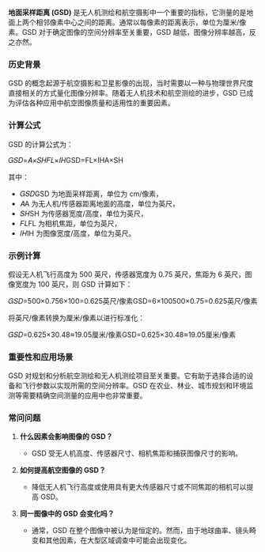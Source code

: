 **地面采样距离 (GSD)** 是无人机测绘和航空摄影中一个重要的指标，它测量的是地面上两个相邻像素中心之间的距离。通常以每像素的距离表示，单位为厘米/像素。GSD 对于确定图像的空间分辨率至关重要，GSD 越低，图像分辨率越高，反之亦然。

### 历史背景

GSD 的概念起源于航空摄影和卫星影像的出现，当时需要以一种与物理世界尺度直接相关的方式量化图像分辨率。随着无人机技术和航空测绘的进步，GSD 已成为评估各种应用中航空图像质量和适用性的重要因素。

### 计算公式

GSD 的计算公式为：

𝐺𝑆𝐷=𝐴×𝑆𝐻𝐹𝐿×𝐼𝐻GSD=FL×IHA×SH​

其中：

- 𝐺𝑆𝐷GSD 为地面采样距离，单位为 cm/像素，
- 𝐴A 为无人机/传感器距离地面的高度，单位为英尺，
- 𝑆𝐻SH 为传感器宽度/高度，单位为英尺，
- 𝐹𝐿FL 为相机焦距，单位为英尺，
- 𝐼𝐻IH 为图像宽度/高度，单位为英尺。

### 示例计算

假设无人机飞行高度为 500 英尺，传感器宽度为 0.75 英尺，焦距为 6 英尺，图像宽度为 100 英尺，则 GSD 计算如下：

𝐺𝑆𝐷=500×0.756×100=0.625英尺/像素GSD=6×100500×0.75​=0.625英尺/像素

将英尺/像素转换为厘米/像素以进行标准化：

𝐺𝑆𝐷=0.625×30.48≈19.05厘米/像素GSD=0.625×30.48≈19.05厘米/像素

### 重要性和应用场景

GSD 对规划和分析航空测绘和无人机测绘项目至关重要。它有助于选择合适的设备和飞行参数以实现所需的空间分辨率。GSD 在农业、林业、城市规划和环境监测等需要精确空间测量的应用中也非常重要。

### 常问问题

1. **什么因素会影响图像的 GSD？**
    
    - GSD 受无人机高度、传感器尺寸、相机焦距和捕获图像尺寸的影响。
2. **如何提高航空图像的 GSD？**
    
    - 降低无人机飞行高度或使用具有更大传感器尺寸或不同焦距的相机可以提高 GSD。
3. **同一图像中的 GSD 会变化吗？**
    
    - 通常，GSD 在整个图像中被认为是恒定的。然而，由于地球曲率、镜头畸变和其他因素，在大型区域调查中可能会出现变化。